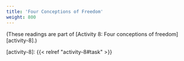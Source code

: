 ```yaml
---
title: 'Four Conceptions of Freedom'
weight: 800
---
```


(These readings are part of [Activity 8: Four conceptions of freedom][activity-8].)

[activity-8]: {{< relref "activity-8#task" >}}

